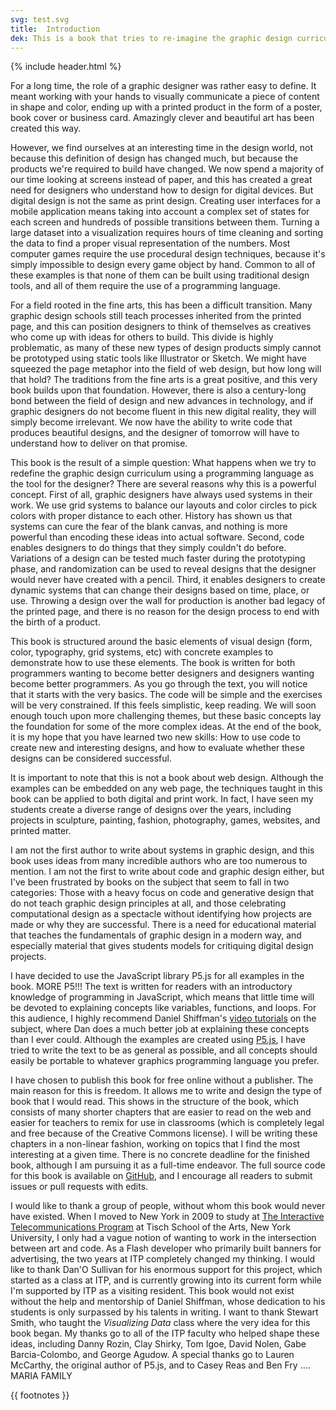 ```yaml
---
svg: test.svg
title:  Introduction
dek: This is a book that tries to re-imagine the graphic design curriculum by using a programming language as the tool for the designer.
---
```


{% include header.html %}

For a long time, the role of a graphic designer was rather easy to define. It meant working with your hands to visually communicate a piece of content in shape and color, ending up with a printed product in the form of a poster, book cover or business card. Amazingly clever and beautiful art has been created this way.

However, we find ourselves at an interesting time in the design world, not because this definition of design has changed much, but because the products we're required to build have changed. We now spend a majority of our time looking at screens instead of paper, and this has created a great need for designers who understand how to design for digital devices. But digital design is not the same as print design. Creating user interfaces for a mobile application means taking into account a complex set of states for each screen and hundreds of possible transitions between them. Turning a large dataset into a visualization requires hours of time cleaning and sorting the data to find a proper visual representation of the numbers. Most computer games require the use procedural design techniques, because it's simply impossible to design every game object by hand. Common to all of these examples is that none of them can be built using traditional design tools, and all of them require the use of a programming language.

For a field rooted in the fine arts, this has been a difficult transition. Many graphic design schools still teach processes inherited from the printed page, and this can position designers to think of themselves as creatives who come up with ideas for others to build. This divide is highly problematic, as many of these new types of design products simply cannot be prototyped using static tools like Illustrator or Sketch. We might have squeezed the page metaphor into the field of web design, but how long will that hold? The traditions from the fine arts is a great positive, and this very book builds upon that foundation. However, there is also a century-long bond between the field of design and new advances in technology, and if graphic designers do not become fluent in this new digital reality, they will simply become irrelevant. We now have the ability to write code that produces beautiful designs, and the designer of tomorrow will have to understand how to deliver on that promise.

This book is the result of a simple question: What happens when we try to redefine the graphic design curriculum using a programming language as the tool for the designer? There are several reasons why this is a powerful concept. First of all, graphic designers have always used systems in their work. We use grid systems to balance our layouts and color circles to pick colors with proper distance to each other. History has shown us that systems can cure the fear of the blank canvas, and nothing is more powerful than encoding these ideas into actual software. Second, code enables designers to do things that they simply couldn't do before. Variations of a design can be tested much faster during the prototyping phase, and randomization can be used to reveal designs that the designer would never have created with a pencil. Third, it enables designers to create dynamic systems that can change their designs based on time, place, or use. Throwing a design over the wall for production is another bad legacy of the printed page, and there is no reason for the design process to end with the birth of a product.

This book is structured around the basic elements of visual design (form, color, typography, grid systems, etc) with concrete examples to demonstrate how to use these elements. The book is written for both programmers wanting to become better designers and designers wanting become better programmers. As you go through the text, you will notice that it starts with the very basics. The code will be simple and the exercises will be very constrained. If this feels simplistic, keep reading. We will soon enough touch upon more challenging themes, but these basic concepts lay the foundation for some of the more complex ideas. At the end of the book, it is my hope that you have learned two new skills: How to use code to create new and interesting designs, and how to evaluate whether these designs can be considered successful.

It is important to note that this is not a book about web design. Although the examples can be embedded on any web page, the techniques taught in this book can be applied to both digital and print work. In fact, I have seen my students create a diverse range of designs over the years, including projects in sculpture, painting, fashion, photography, games, websites, and printed matter.

I am not the first author to write about systems in graphic design, and this book uses ideas from many incredible authors who are too numerous to mention. I am not the first to write about code and graphic design either, but I've been frustrated by books on the subject that seem to fall in two categories: Those with a heavy focus on code and generative design that do not teach graphic design principles at all, and those celebrating computational design as a spectacle without identifying how projects are made or why they are successful. There is a need for educational material that teaches the fundamentals of graphic design in a modern way, and especially material that gives students models for critiquing digital design projects.

I have decided to use the JavaScript library P5.js for all examples in the book. MORE P5!!! The text is written for readers with an introductory knowledge of programming in JavaScript, which means that little time will be devoted to explaining concepts like variables, functions, and loops. For this audience, I highly recommend Daniel Shiffman's [video tutorials](https://www.youtube.com/playlist?list=PLRqwX-V7Uu6Zy51Q-x9tMWIv9cueOFTFA) on the subject, where Dan does a much better job at explaining these concepts than I ever could. Although the examples are created using [P5.js](http://p5js.org), I have tried to write the text to be as general as possible, and all concepts should easily be portable to whatever graphics programming language you prefer.

I have chosen to publish this book for free online without a publisher. The main reason for this is freedom. It allows me to write and design the type of book that I would read. This shows in the structure of the book, which consists of many shorter chapters that are easier to read on the web and easier for teachers to remix for use in classrooms (which is completely legal and free because of the Creative Commons license). I will be writing these chapters in a non-linear fashion, working on topics that I find the most interesting at a given time. There is no concrete deadline for the finished book, although I am pursuing it as a full-time endeavor. The full source code for this book is available on [GitHub](https://github.com/runemadsen/programmingdesignsystems.com/tree/master/content), and I encourage all readers to submit issues or pull requests with edits.

I would like to thank a group of people, without whom this book would never have existed. When I moved to New York in 2009 to study at [The Interactive Telecommunications Program](https://tisch.nyu.edu/itp) at Tisch School of the Arts, New York University, I only had a vague notion of wanting to work in the intersection between art and code. As a Flash developer who primarily built banners for advertising, the two years at ITP completely changed my thinking. I would like to thank Dan'O Sullivan for his enormous support for this project, which started as a class at ITP, and is currently growing into its current form while I'm supported by ITP as a visiting resident. This book would not exist without the help and mentorship of Daniel Shiffman, whose dedication to his students is only surpassed by his talents in writing. I want to thank Stewart Smith, who taught the *Visualizing Data* class where the very idea for this book began. My thanks go to all of the ITP faculty who helped shape these ideas, including Danny Rozin, Clay Shirky, Tom Igoe, David Nolen, Gabe Barcia-Colombo, and George Agudow. A special thanks go to Lauren McCarthy, the original author of P5.js, and to Casey Reas and Ben Fry ....
MARIA
FAMILY

{{ footnotes }}
